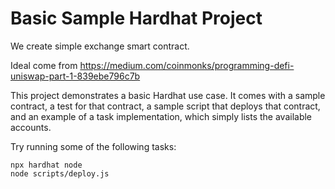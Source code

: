 # Basic Sample Hardhat Project
We create simple exchange smart contract.

Ideal come from https://medium.com/coinmonks/programming-defi-uniswap-part-1-839ebe796c7b

This project demonstrates a basic Hardhat use case. It comes with a sample contract, a test for that contract, a sample script that deploys that contract, and an example of a task implementation, which simply lists the available accounts.

Try running some of the following tasks:

```shell
npx hardhat node
node scripts/deploy.js
```



